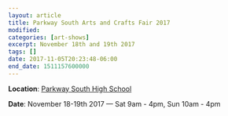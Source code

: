 ```yaml
---
layout: article
title: Parkway South Arts and Crafts Fair 2017
modified:
categories: [art-shows]
excerpt: November 18th and 19th 2017
tags: []
date: 2017-11-05T20:23:48-06:00
end_date: 1511157600000
---
```


**Location**: [Parkway South High School](https://goo.gl/maps/iFqJk2KaG8t)

**Date**: November 18-19th 2017 — Sat 9am - 4pm, Sun 10am - 4pm
